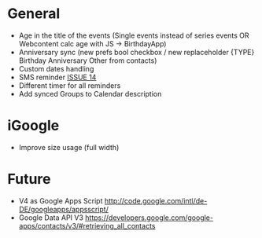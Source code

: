# General #

  * Age in the title of the events (Single events instead of series events OR Webcontent calc age with JS -> BirthdayApp)
  * Anniversary sync (new prefs bool checkbox / new replaceholder {TYPE} Birthday Anniversary Other from contacts)
  * Custom dates handling
  * SMS reminder [ISSUE 14](https://code.google.com/p/gcalbirthdays/issues/detail?id=14)
  * Different timer for all reminders
  * Add synced Groups to Calendar description

# iGoogle #

  * Improve size usage (full width)

# Future #

  * V4 as Google Apps Script http://code.google.com/intl/de-DE/googleapps/appsscript/
  * Google Data API V3 https://developers.google.com/google-apps/contacts/v3/#retrieving_all_contacts